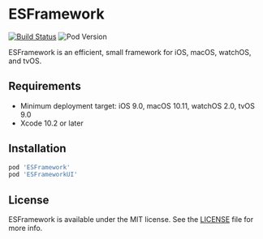# ESFramework

[![Build Status](https://travis-ci.org/ElfSundae/ESFramework.svg)](https://travis-ci.org/ElfSundae/ESFramework)
![Pod Version](http://img.shields.io/cocoapods/v/ESFramework.svg)

ESFramework is an efficient, small framework for iOS, macOS, watchOS, and tvOS.

## Requirements

- Minimum deployment target: iOS 9.0, macOS 10.11, watchOS 2.0, tvOS 9.0
- Xcode 10.2 or later

## Installation

```ruby
pod 'ESFramework'
pod 'ESFrameworkUI'
```

## License

ESFramework is available under the MIT license. See the [LICENSE](LICENSE) file for more info.

